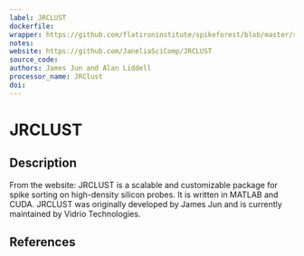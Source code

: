 ```yaml
---
label: JRCLUST
dockerfile:
wrapper: https://github.com/flatironinstitute/spikeforest/blob/master/spikeforest/spikesorters/jrclust/jrclust.py
notes: 
website: https://github.com/JaneliaSciComp/JRCLUST
source_code:
authors: James Jun and Alan Liddell
processor_name: JRClust
doi:
---
```


# JRCLUST

## Description

From the website: JRCLUST is a scalable and customizable package for spike sorting on high-density silicon probes. It is written in MATLAB and CUDA. JRCLUST was originally developed by James Jun and is currently maintained by Vidrio Technologies.

## References

